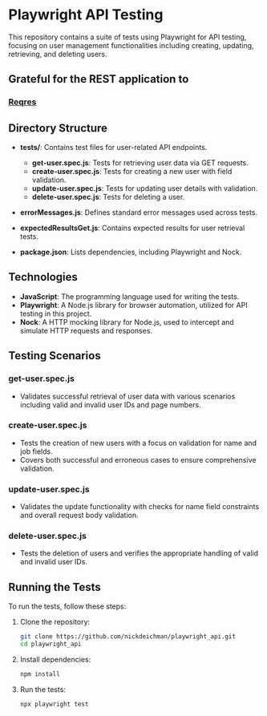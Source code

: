 # Playwright API Testing

This repository contains a suite of tests using Playwright for API testing, focusing on user management functionalities including creating, updating, retrieving, and deleting users.

## Grateful for the REST application to

### [Reqres](https://reqres.in/#support-heading)

## Directory Structure

- **tests/**: Contains test files for user-related API endpoints.
  - **get-user.spec.js**: Tests for retrieving user data via GET requests.
  - **create-user.spec.js**: Tests for creating a new user with field validation.
  - **update-user.spec.js**: Tests for updating user details with validation.
  - **delete-user.spec.js**: Tests for deleting a user.

- **errorMessages.js**: Defines standard error messages used across tests.
- **expectedResultsGet.js**: Contains expected results for user retrieval tests.
- **package.json**: Lists dependencies, including Playwright and Nock.

## Technologies

- **JavaScript**: The programming language used for writing the tests.
- **Playwright**: A Node.js library for browser automation, utilized for API testing in this project.
- **Nock**: A HTTP mocking library for Node.js, used to intercept and simulate HTTP requests and responses.

## Testing Scenarios

### get-user.spec.js

- Validates successful retrieval of user data with various scenarios including valid and invalid user IDs and page numbers.

### create-user.spec.js

- Tests the creation of new users with a focus on validation for name and job fields.
- Covers both successful and erroneous cases to ensure comprehensive validation.

### update-user.spec.js

- Validates the update functionality with checks for name field constraints and overall request body validation.

### delete-user.spec.js

- Tests the deletion of users and verifies the appropriate handling of valid and invalid user IDs.

## Running the Tests

To run the tests, follow these steps:

1. Clone the repository:

   ```bash
   git clone https://github.com/nickdeichman/playwright_api.git
   cd playwright_api
   ```

2. Install dependencies:

   ```bash
   npm install
   ```

3. Run the tests:

   ```bash
   npx playwright test
   ```